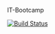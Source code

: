 IT-Bootcamp

[![Build Status](https://github.com/V0lodimirV/IT_Bootcamp/actions/workflows/django_checks.yml/badge.svg?branch=main)](https://github.com/V0lodimirV/IT_Bootcamp/actions/workflows/django_checks.yml)